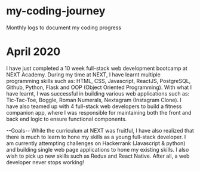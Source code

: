 # my-coding-journey
Monthly logs to document my coding progress

# April 2020
I have just completed a 10 week full-stack web development bootcamp at NEXT Academy. During my time at NEXT, I have learnt multiple programming skills such as: HTML, CSS, Javascript, ReactJS, PostgreSQL, Github, Python, Flask and OOP (Object Oriented Programming). With what I have learnt, I was successful in building various web applications such as: Tic-Tac-Toe, Boggle, Roman Numerals, Nextagram (Instagram Clone). I have also teamed up with 4 full-stack web developers to build a fitness companion app, where I was responsible for maintaining both the front and back end logic to ensure functional components. 

--Goals--
While the curriculum at NEXT was fruitful, I have also realized that there is much to learn to hone my skills as a young full-stack developer. I am currently attempting challenges on Hackerrank (Javascript & python) and building single web page applications to hone my existing skills. I also wish to pick up new skills such as Redux and React Native. After all, a web developer never stops working!
